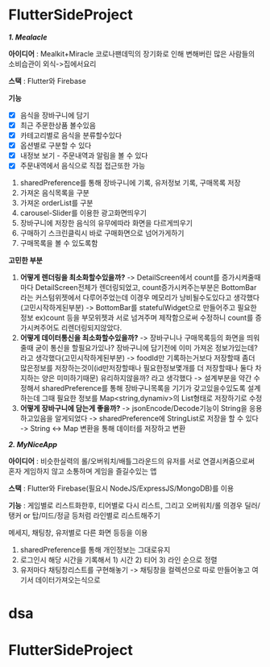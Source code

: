 # FlutterSideProject

**_1. Mealacle_**

**아이디어** : Mealkit+Miracle 코로나팬데믹의 장기화로 인해 변해버린 많은 사람들의 소비습관이 외식->집에서요리

**스택** : Flutter와 Firebase

**기능**

- [x] 음식을 장바구니에 담기
- [x] 최근 주문한상품 볼수있음
- [x] 카테고리별로 음식을 분류할수있다
- [x] 옵션별로 구분할 수 있다
- [x] 내정보 보기 - 주문내역과 알림을 볼 수 있다
- [x] 주문내역에서 음식으로 직접 접근또한 가능

1.  sharedPreference를 통해 장바구니에 기록, 유저정보 기록, 구매목록 저장
2.  가져온 음식목록을 구분
3.  가져온 orderList를 구분
4.  carousel-Slider를 이용한 광고화면띄우기
5.  장바구니에 저장한 음식의 유무에따라 화면을 다르게띄우기
6.  구매하기 스크린클릭시 바로 구매화면으로 넘어가게하기
7.  구매목록을 볼 수 있도록함

**고민한 부분**

1.  **어떻게 렌더링을 최소화할수있을까?** -> DetailScreen에서 count를 증가시켜줄때마다 DetailScreen전체가 렌더링되었고, count증가시켜주는부분은 BottomBar라는 커스텀위젯에서 다루어주었는데 이경우 메모리가 낭비될수도있다고 생각했다(고민시작하게된부분) -> BottomBar를 statefulWidget으로 만들어주고 필요한 정보 ex)count 등을 부모위젯과 서로 넘겨주며 제작함으로써 수정하니 count를 증가시켜주어도 리렌더링되지않았다.
2.  **어떻게 데이터통신을 최소화할수있을까?** -> 장바구니나 구매목록등의 화면을 띄워줄때 굳이 통신을 할필요가있나? 장바구니에 담기전에 이미 가져온 정보가있는데?라고 생각했다(고민시작하게된부분) -> foodId만 기록하는거보다 저장할때 좀더 많은정보를 저장하는것이(id만저장할때나 필요한정보몇개를 더 저장할때나 둘다 차지하는 양은 미미하기때문) 유리하지않을까? 라고 생각했다 -> 설계부분을 약간 수정해서 sharedPreference를 통해 장바구니목록을 기기가 갖고있을수있도록 설계하는데 그때 필요한 정보를 Map<string,dynamiv>의 List형태로 저장하기로 수정
3.  **어떻게 장바구니에 담는게 좋을까?** -> jsonEncode/Decode기능이 String을 응용하고있음을 알게되었다 -> sharedPreference에 StringList로 저장을 할 수 있다 -> String <-> Map 변환을 통해 데이터를 저장하고 변환

**_2. MyNiceApp_**

**아이디어** : 비슷한실력의 롤/오버워치/배틀그라운드의 유저를 서로 연결시켜줌으로써 혼자 게임하지 않고 소통하며 게임을 즐길수있는 앱

**스택** : Flutter와 Firebase(필요시 NodeJS/ExpressJS/MongoDB)를 이용

**기능** : 게임별로 리스트화한후, 티어별로 다시 리스트, 그리고 오버워치/롤 의경우 딜러/탱커 or 탑/미드/정글 등처럼 라인별로 리스트해주기

메세지, 채팅창, 유저별로 다른 화면 등등을 이용

1.  sharedPreference를 통해 개인정보는 그대로유지
2.  로그인시 해당 시간을 기록해서 1) 시간 2) 티어 3) 라인 순으로 정렬
3.  유저마다 채팅창리스트를 구현해놓기 -> 채팅창을 컬렉션으로 따로 만들어놓고 여기서 데이터가져오는식으로
# dsa
# FlutterSideProject

